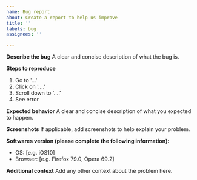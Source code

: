 ```yaml
---
name: Bug report
about: Create a report to help us improve
title: ''
labels: bug
assignees: ''

---
```


**Describe the bug**
A clear and concise description of what the bug is.

**Steps to reproduce**
1. Go to '...'
1. Click on '....'
1. Scroll down to '....'
1. See error

**Expected behavior**
A clear and concise description of what you expected to happen.

**Screenshots**
If applicable, add screenshots to help explain your problem.

**Softwares version (please complete the following information):**
 - OS: [e.g. iOS10]
 - Browser: [e.g. Firefox 79.0, Opera 69.2]

**Additional context**
Add any other context about the problem here.
